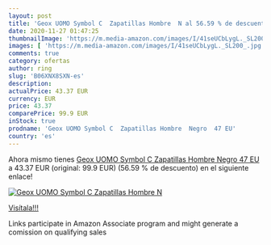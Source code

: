 ```yaml
---
layout: post
title: 'Geox UOMO Symbol C  Zapatillas Hombre  N al 56.59 % de descuento'
date: 2020-11-27 01:47:25
thumbnailImage: 'https://m.media-amazon.com/images/I/41seUCbLygL._SL200_.jpg'
images: [ 'https://m.media-amazon.com/images/I/41seUCbLygL._SL200_.jpg' ]
comments: true
category: ofertas
author: ring
slug: 'B06XNX8SXN-es'
description:
actualPrice: 43.37 EUR
currency: EUR
price: 43.37
comparePrice: 99.9 EUR
inStock: true
prodname: 'Geox UOMO Symbol C  Zapatillas Hombre  Negro  47 EU'
country: 'es'
---
```


Ahora mismo tienes [Geox UOMO Symbol C  Zapatillas Hombre  Negro  47 EU](https://www.amazon.es/dp/B06XNX8SXN/?tag=tolees-21) a 43.37 EUR (original: 99.9 EUR) (56.59 %  de descuento) en el siguiente enlace!

[![Geox UOMO Symbol C  Zapatillas Hombre  N](https://m.media-amazon.com/images/I/41seUCbLygL._SL200_.jpg)](https://www.amazon.es/dp/B06XNX8SXN/?tag=tolees-21)

[Visítala!!!](https://www.amazon.es/dp/B06XNX8SXN/?tag=tolees-21)

Links participate in Amazon Associate program and might generate a comission on qualifying sales
